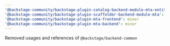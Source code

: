 ```yaml
---
'@backstage-community/backstage-plugin-catalog-backend-module-mta-entity-provider': minor
'@backstage-community/backstage-plugin-scaffolder-backend-module-mta': minor
'@backstage-community/backstage-plugin-mta-frontend': minor
'@backstage-community/backstage-plugin-mta-backend': minor
---
```


Removed usages and references of `@backstage/backend-common`
